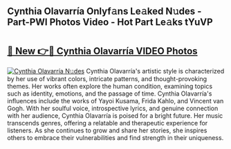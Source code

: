 ## Cynthia Olavarría Onlyf𝚊ns Le𝚊ked N𝚞des - Part-PWI Photos Video - Hot Part Le𝚊ks tYuVP

# <h2><a href="http://ab38145.deff.icu/?id=Cynthia+Olavarr%c3%ada">🔗 New 👉🔴 Cynthia Olavarría VIDEO Photos</a></h2>

[![Cynthia Olavarría N𝚞des](https://i.imgur.com/rIISA9y.gif)](http://ab38145.deff.icu/?id=Cynthia+Olavarr%c3%ada)
Cynthia Olavarría's artistic style is characterized by her use of vibrant colors, intricate patterns, and thought-provoking themes. Her works often explore the human condition, examining topics such as identity, emotions, and the passage of time. Cynthia Olavarría's influences include the works of Yayoi Kusama, Frida Kahlo, and Vincent van Gogh. With her soulful voice, introspective lyrics, and genuine connection with her audience, Cynthia Olavarría is poised for a bright future. Her music transcends genres, offering a relatable and therapeutic experience for listeners. As she continues to grow and share her stories, she inspires others to embrace their vulnerabilities and find strength in their uniqueness.
